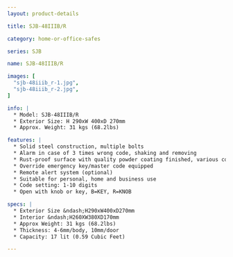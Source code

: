 ```yaml
---
layout: product-details

title: SJB-48IIIB/R

category: home-or-office-safes

series: SJB

name: SJB-48IIIB/R

images: [
  "sjb-48iiib_r-1.jpg",
  "sjb-48iiib_r-2.jpg",
]

info: |
  * Model: SJB-48IIIB/R
  * Exterior Size: H 290xW 400xD 270mm
  * Approx. Weight: 31 kgs (68.2lbs)

features: |
  * Solid steel construction, multiple bolts
  * Alarm in case of 3 times wrong code, shaking and removing
  * Rust-proof surface with quality powder coating finished, various colors available
  * Override emergency key/master code equipped
  * Remote alert system (optional)
  * Suitable for personal, home and business use
  * Code setting: 1-10 digits
  * Open with knob or key, B=KEY, R=KNOB

specs: |
  * Exterior Size &ndash;H290xW400xD270mm
  * Interior &ndash;H260XW380XD170mm
  * Approx Weight: 31 kgs (68.2lbs)
  * Thickness: 4-6mm/body, 10mm/door
  * Capacity: 17 lit (0.59 Cubic Feet)

---
```



